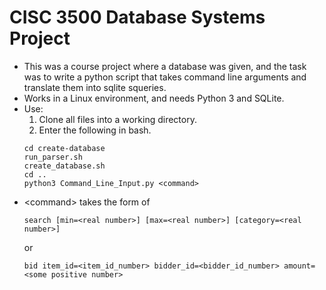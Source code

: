 # CISC 3500 Database Systems Project
- This was a course project where a database was given, and the task was to write a python script that takes command line arguments and translate them into sqlite squeries.
- Works in a Linux environment, and needs Python 3 and SQLite.
- Use:
  1. Clone all files into a working directory.
  2. Enter the following in bash.
    ```
    cd create-database
    run_parser.sh
    create_database.sh
    cd ..
    python3 Command_Line_Input.py <command>
    ```
- \<command\> takes the form of
  ```
  search [min=<real number>] [max=<real number>] [category=<real number>]
  ```
  or
  ```
  bid item_id=<item_id_number> bidder_id=<bidder_id_number> amount=<some positive number>
  ```
